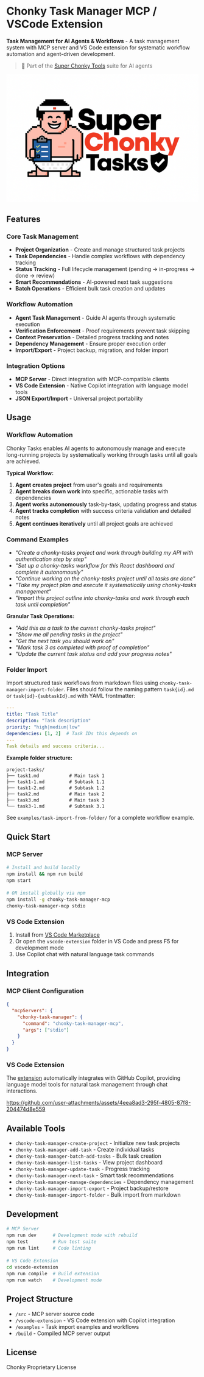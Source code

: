 # Chonky Task Manager MCP / VSCode Extension

**Task Management for AI Agents & Workflows** - A task management system with MCP server and VS Code extension for systematic workflow automation and agent-driven development.

> 🚀 Part of the [Super Chonky Tools](https://github.com/tintinweb/vscode-chonky) suite for AI agents

![Chonky Logo](https://github.com/tintinweb/chonky-task-manager-mcp/raw/master/vscode-extension/img/superchonky-tasks.png)


## Features

### Core Task Management
- **Project Organization** - Create and manage structured task projects
- **Task Dependencies** - Handle complex workflows with dependency tracking
- **Status Tracking** - Full lifecycle management (pending → in-progress → done → review)
- **Smart Recommendations** - AI-powered next task suggestions
- **Batch Operations** - Efficient bulk task creation and updates

### Workflow Automation
- **Agent Task Management** - Guide AI agents through systematic execution
- **Verification Enforcement** - Proof requirements prevent task skipping
- **Context Preservation** - Detailed progress tracking and notes
- **Dependency Management** - Ensure proper execution order
- **Import/Export** - Project backup, migration, and folder import

### Integration Options
- **MCP Server** - Direct integration with MCP-compatible clients
- **VS Code Extension** - Native Copilot integration with language model tools
- **JSON Export/Import** - Universal project portability

## Usage

### Workflow Automation
Chonky Tasks enables AI agents to autonomously manage and execute long-running projects by systematically working through tasks until all goals are achieved.

**Typical Workflow:**
1. **Agent creates project** from user's goals and requirements
2. **Agent breaks down work** into specific, actionable tasks with dependencies  
3. **Agent works autonomously** task-by-task, updating progress and status
4. **Agent tracks completion** with success criteria validation and detailed notes
5. **Agent continues iteratively** until all project goals are achieved

### Command Examples
- *"Create a chonky-tasks project and work through building my API with authentication step by step"*
- *"Set up a chonky-tasks workflow for this React dashboard and complete it autonomously"*
- *"Continue working on the chonky-tasks project until all tasks are done"*
- *"Take my project plan and execute it systematically using chonky-tasks management"*
- *"Import this project outline into chonky-tasks and work through each task until completion"*

**Granular Task Operations:**
- *"Add this as a task to the current chonky-tasks project"*
- *"Show me all pending tasks in the project"*
- *"Get the next task you should work on"*
- *"Mark task 3 as completed with proof of completion"*
- *"Update the current task status and add your progress notes"*

### Folder Import
Import structured task workflows from markdown files using `chonky-task-manager-import-folder`. Files should follow the naming pattern `task{id}.md` or `task{id}-{subtaskId}.md` with YAML frontmatter:

```yaml
---
title: "Task Title"
description: "Task description"
priority: "high|medium|low"
dependencies: [1, 2]  # Task IDs this depends on
---
Task details and success criteria...
```

**Example folder structure:**
```
project-tasks/
├── task1.md           # Main task 1
├── task1-1.md         # Subtask 1.1
├── task1-2.md         # Subtask 1.2
├── task2.md           # Main task 2
├── task3.md           # Main task 3
└── task3-1.md         # Subtask 3.1
```

See `examples/task-import-from-folder/` for a complete workflow example.

## Quick Start

### MCP Server
```bash
# Install and build locally
npm install && npm run build
npm start

# OR install globally via npm
npm install -g chonky-task-manager-mcp
chonky-task-manager-mcp stdio
```

### VS Code Extension
1. Install from [VS Code Marketplace](https://marketplace.visualstudio.com/items?itemName=tintinweb.chonky-task-manager)
2. Or open the `vscode-extension` folder in VS Code and press F5 for development mode
3. Use Copilot chat with natural language task commands

## Integration

### MCP Client Configuration
```json
{
  "mcpServers": {
    "chonky-task-manager": {
      "command": "chonky-task-manager-mcp",
      "args": ["stdio"]
    }
  }
}
```

### VS Code Extension
The [extension](https://marketplace.visualstudio.com/items?itemName=tintinweb.chonky-task-manager) automatically integrates with GitHub Copilot, providing language model tools for natural task management through chat interactions.

https://github.com/user-attachments/assets/4eea8ad3-295f-4805-87f8-204474d8e559

## Available Tools

- `chonky-task-manager-create-project` - Initialize new task projects
- `chonky-task-manager-add-task` - Create individual tasks
- `chonky-task-manager-batch-add-tasks` - Bulk task creation
- `chonky-task-manager-list-tasks` - View project dashboard
- `chonky-task-manager-update-task` - Progress tracking
- `chonky-task-manager-next-task` - Smart task recommendations
- `chonky-task-manager-manage-dependencies` - Dependency management
- `chonky-task-manager-import-export` - Project backup/restore
- `chonky-task-manager-import-folder` - Bulk import from markdown

## Development

```bash
# MCP Server
npm run dev      # Development mode with rebuild
npm test         # Run test suite
npm run lint     # Code linting

# VS Code Extension  
cd vscode-extension
npm run compile  # Build extension
npm run watch    # Development mode
```

## Project Structure

- `/src` - MCP server source code
- `/vscode-extension` - VS Code extension with Copilot integration
- `/examples` - Task import examples and workflows
- `/build` - Compiled MCP server output

## License

Chonky Proprietary License
